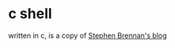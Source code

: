 # c shell

written in c, is a copy of [Stephen Brennan's blog](https://brennan.io/2015/01/16/write-a-shell-in-c/)
